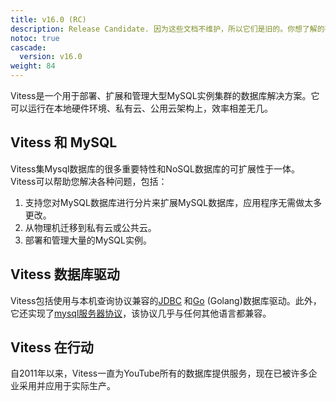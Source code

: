 ```yaml
---
title: v16.0 (RC)
description: Release Candidate. 因为这些文档不维护，所以它们是旧的。你想了解的有关世界上最具扩展性的开源MySQL平台的一切，都在这里
notoc: true
cascade:
  version: v16.0
weight: 84
---
```


Vitess是一个用于部署、扩展和管理大型MySQL实例集群的数据库解决方案。它可以运行在本地硬件环境、私有云、公用云架构上，效率相差无几。

## Vitess 和 MySQL

Vitess集Mysql数据库的很多重要特性和NoSQL数据库的可扩展性于一体。 Vitess可以帮助您解决各种问题，包括：

1. 支持您对MySQL数据库进行分片来扩展MySQL数据库，应用程序无需做太多更改。
2. 从物理机迁移到私有云或公共云。
3. 部署和管理大量的MySQL实例。

## Vitess 数据库驱动

Vitess包括使用与本机查询协议兼容的[JDBC](https://github.com/vitessio/vitess/tree/master/java) 和[Go](https://godoc.org/vitess.io/vitess/go) (Golang)数据库驱动。此外，它还实现了[mysql服务器协议](https://dev.mysql.com/doc/internals/en/client-server-protocol.html)，该协议几乎与任何其他语言都兼容。

## Vitess 在行动

自2011年以来，Vitess一直为YouTube所有的数据库提供服务，现在已被许多企业采用并应用于实际生产。
